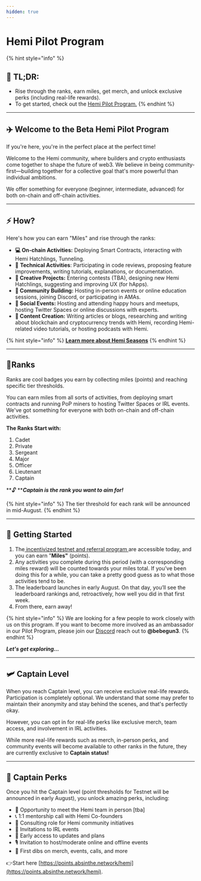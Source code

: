 ```yaml
---
hidden: true
---
```


# Hemi Pilot Program

{% hint style="info" %}
## 📜 **TL;DR:**

* Rise through the ranks, earn miles, get merch, and unlock exclusive perks (including real-life rewards).
* To get started, check out the [Hemi Pilot Program.](https://points.absinthe.network/hemi)
{% endhint %}

***

## ✈️ Welcome to the Beta Hemi Pilot Program

If you're here, you're in the perfect place at the perfect time!

Welcome to the Hemi community, where builders and crypto enthusiasts come together to shape the future of web3. We believe in being community-first—building together for a collective goal that's more powerful than individual ambitions.

We offer something for everyone (beginner, intermediate, advanced) for both on-chain and off-chain activities.

***

## &#x20;⚡ How?&#x20;

&#x20;Here's how you can earn "Miles" and rise through the ranks:

* **💻 On-chain Activities:** Deploying Smart Contracts, interacting with Hemi Hatchlings, Tunneling.
* 🔧 **Technical Activities**: Participating in code reviews, proposing feature improvements, writing tutorials, explanations, or documentation.
* **🎨 Creative Projects:** Entering contests (TBA), designing new Hemi Hatchlings, suggesting and improving UX (for hApps).
* **🔗 Community Building:** Hosting in-person events or online education sessions, joining Discord, or participating in AMAs.
* **🎉 Social Events:** Hosting and attending happy hours and meetups, hosting Twitter Spaces or online discussions with experts.
* **📝 Content Creation:** Writing articles or blogs, researching and writing about blockchain and cryptocurrency trends with Hemi, recording Hemi-related video tutorials, or hosting podcasts with Hemi.

{% hint style="info" %}
[**Learn more about Hemi Seasons**](https://docs.hemi.xyz/governance/incentives/points#pdf-page-jfwnwievmil2x2lghizb-season-1-testnet)
{% endhint %}

***

## 🏅Ranks

Ranks are cool badges you earn by collecting miles (points) and reaching specific tier thresholds.

You can earn miles from all sorts of activities, from deploying smart contracts and running PoP miners to hosting Twitter Spaces or IRL events. We've got something for everyone with both on-chain and off-chain activities.&#x20;

**The Ranks Start with:**

1. Cadet
2. Private
3. Sergeant
4. Major
5. Officer
6. Lieutenant
7. Captain

**🔓 **_**Captain is the rank you want to aim for!**_&#x20;

{% hint style="info" %}
The tier threshold for each rank will be announced in mid-August.&#x20;
{% endhint %}

***

## 🏁 Getting Started

1. The[ incentivized testnet and referral program ](https://points.absinthe.network/hemi)are accessible today, and you can earn "**Miles"** (points).&#x20;
2. Any activities you complete during this period (with a corresponding miles reward) will be counted towards your miles total. If you’ve been doing this for a while, you can take a pretty good guess as to what those activities tend to be.&#x20;
3. The leaderboard launches in early August. On that day, you’ll see the leaderboard rankings and, retroactively, how well you did in that first week.&#x20;
4. From there, earn away!

{% hint style="info" %}
We are looking for a few people to work closely with us on this program. If you want to become more involved as an ambassador in our Pilot Program, please join our [Discord](https://discord.gg/hemixyz) reach out to **@bebegun3**.
{% endhint %}

_**Let's get exploring...**_

***

## 🛩️ Captain Level

When you reach  Captain level, you can receive exclusive real-life rewards. Participation is completely optional. We understand that some may prefer to maintain their anonymity and stay behind the scenes, and that's perfectly okay.&#x20;

However, you can opt in for real-life perks like exclusive merch, team access, and involvement in IRL activities.

While more real-life rewards such as merch, in-person perks, and community events will become available to other ranks in the future, they are currently exclusive to **Captain status!**

***

## &#x20;🥇 Captain Perks

Once you hit the Captain level (point thresholds for Testnet will be announced in early August), you unlock amazing perks, including:

* 👫 Opportunity to meet the Hemi team in person \[tba]
* 📞 1:1 mentorship call with Hemi Co-founders
* 💼 Consulting role for Hemi community initiatives
* 🎉 Invitations to IRL events
* 📅 Early access to updates and plans
* 🎙️ Invitation to host/moderate online and offline events
* 🥇 First dibs on merch, events, calls, and more



👉Start here [https://points.absinthe.network/hemi](https://points.absinthe.network/hemi).

